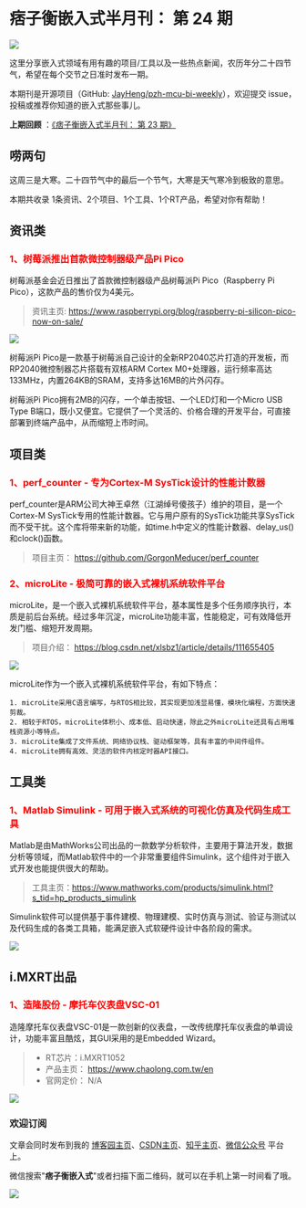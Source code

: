 # 痞子衡嵌入式半月刊： 第 24 期

![](http://henjay724.com/image/cnblogs/pzh_mcu_bi_weekly.PNG)

这里分享嵌入式领域有用有趣的项目/工具以及一些热点新闻，农历年分二十四节气，希望在每个交节之日准时发布一期。

本期刊是开源项目（GitHub: [JayHeng/pzh-mcu-bi-weekly](https://github.com/JayHeng/pzh-mcu-bi-weekly)），欢迎提交 issue，投稿或推荐你知道的嵌入式那些事儿。

**上期回顾** ：[《痞子衡嵌入式半月刊： 第 23 期》](https://www.cnblogs.com/henjay724/p/14243692.html)

## 唠两句

这周三是大寒。二十四节气中的最后一个节气，大寒是天气寒冷到极致的意思。

本期共收录 1条资讯、2个项目、1个工具、1个RT产品，希望对你有帮助！

## 资讯类

### <font color="red">1、树莓派推出首款微控制器级产品Pi Pico</font>

树莓派基金会近日推出了首款微控制器级产品树莓派Pi Pico（Raspberry Pi Pico），这款产品的售价仅为4美元。

> 资讯主页: https://www.raspberrypi.org/blog/raspberry-pi-silicon-pico-now-on-sale/

![](http://henjay724.com/image/biweekly/Raspberry-Pi-Pico.PNG)


树莓派Pi Pico是一款基于树莓派自己设计的全新RP2040芯片打造的开发板，而RP2040微控制器芯片搭载有双核ARM Cortex M0+处理器，运行频率高达133MHz，内置264KB的SRAM，支持多达16MB的片外闪存。

树莓派Pi Pico拥有2MB的闪存，一个单击按钮、一个LED灯和一个Micro USB Type B端口，既小又便宜。它提供了一个灵活的、价格合理的开发平台，可直接部署到终端产品中，从而缩短上市时间。

## 项目类

### <font color="red">1、perf_counter - 专为Cortex-M SysTick设计的性能计数器</font>

perf_counter是ARM公司大神王卓然（江湖绰号傻孩子）维护的项目，是一个Cortex-M SysTick专用的性能计数器。它与用户原有的SysTick功能共享SysTick而不受干扰。这个库将带来新的功能，如time.h中定义的性能计数器、delay_us()和clock()函数。

> 项目主页： https://github.com/GorgonMeducer/perf_counter

### <font color="red">2、microLite - 极简可靠的嵌入式裸机系统软件平台</font>

microLite，是一个嵌入式裸机系统软件平台，基本属性是多个任务顺序执行，本质是前后台系统。经过多年沉淀，microLite功能丰富，性能稳定，可有效降低开发门槛、缩短开发周期。

> 项目介绍： https://blog.csdn.net/xlsbz1/article/details/111655405

![](http://henjay724.com/image/biweekly/microLite.PNG)

microLite作为一个嵌入式裸机系统软件平台，有如下特点：

```text
1. microLite采用C语言编写，与RTOS相比较，其实现更加浅显易懂，模块化编程，方面快速剪裁。
2. 相较于RTOS，microLite体积小、成本低、启动快速，除此之外microLite还具有占用堆栈资源小等特点。
3. microLite集成了文件系统、网络协议栈、驱动框架等，具有丰富的中间件组件。
4. microLite拥有高效、灵活的软件内核定时器API接口。
```

## 工具类

### <font color="red">1、Matlab Simulink - 可用于嵌入式系统的可视化仿真及代码生成工具</font>

Matlab是由MathWorks公司出品的一款数学分析软件，主要用于算法开发，数据分析等领域，而Matlab软件中的一个非常重要组件Simulink，这个组件对于嵌入式开发也能提供很大的帮助。

> 工具主页：https://www.mathworks.com/products/simulink.html?s_tid=hp_products_simulink

Simulink软件可以提供基于事件建模、物理建模、实时仿真与测试、验证与测试以及代码生成的各类工具箱，能满足嵌入式软硬件设计中各阶段的需求。

![](http://henjay724.com/image/biweekly/SImulink_Embedded_coder.png)

## i.MXRT出品

### <font color="red">1、造隆股份 - 摩托车仪表盘VSC-01</font>

造隆摩托车仪表盘VSC-01是一款创新的仪表盘，一改传统摩托车仪表盘的单调设计，功能丰富且酷炫，其GUI采用的是Embedded Wizard。

> * RT芯片：i.MXRT1052   
> * 产品主页： https://www.chaolong.com.tw/en  
> * 官网定价： N/A  

![](http://henjay724.com/image/biweekly/CHAOLONG-VSC-01.PNG)

### 欢迎订阅

文章会同时发布到我的 [博客园主页](https://www.cnblogs.com/henjay724/)、[CSDN主页](https://blog.csdn.net/henjay724)、[知乎主页](https://www.zhihu.com/people/henjay724)、[微信公众号](http://weixin.sogou.com/weixin?type=1&query=痞子衡嵌入式) 平台上。

微信搜索"__痞子衡嵌入式__"或者扫描下面二维码，就可以在手机上第一时间看了哦。

![](http://henjay724.com/image/github/pzhMcu_qrcode_258x258.jpg)

